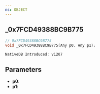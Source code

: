 ```yaml
---
ns: OBJECT
---
```

## _0x7FCD49388BC9B775

```c
// 0x7FCD49388BC9B775
void _0x7FCD49388BC9B775(Any p0, Any p1);
```

```
NativeDB Introduced: v1207
```

## Parameters
* **p0**:
* **p1**:
